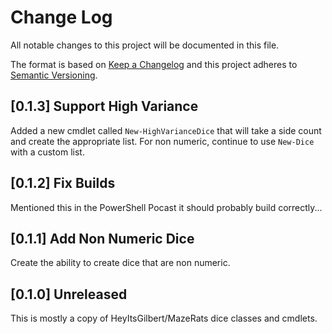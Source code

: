 # Change Log

All notable changes to this project will be documented in this file.

The format is based on [Keep a Changelog](http://keepachangelog.com/)
and this project adheres to [Semantic Versioning](http://semver.org/).

## [0.1.3] Support High Variance

Added a new cmdlet called `New-HighVarianceDice` that will take a side count and
create the appropriate list. For non numeric, continue to use `New-Dice` with a
custom list.

## [0.1.2] Fix Builds

Mentioned this in the PowerShell Pocast it should probably build correctly...

## [0.1.1] Add Non Numeric Dice

Create the ability to create dice that are non numeric.

## [0.1.0] Unreleased

This is mostly a copy of HeyItsGilbert/MazeRats dice classes and cmdlets.
